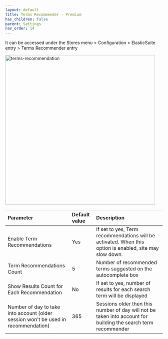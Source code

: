 ```yaml
---
layout: default
title: Terms Recommender - Premium
has_children: false
parent: Settings
nav_order: 14
---
```


It can be accessed under the Stores menu > Configuration > ElasticSuite entry > Terms Recommender entry

<img width="479" alt="terms-recommendation" src="https://user-images.githubusercontent.com/98949123/156209956-09a3e2fe-26d5-48e5-81a8-b93f7c029224.PNG">

| Parameter    | Default value | Description |
|:-------------|:------------------|:------|
|Enable Term Recommendations|Yes|If set to yes, Term recommendations will be activated. When this option is enabled, site may slow down.|
|Term Recommendations Count|5|Number of recommended terms suggested on the autocomplete box|
|Show Results Count for Each Recommendation|No|If set to yes, number of results for each search term will be displayed|
|Number of day to take into account (older session won't be used in recommendation)|365|Sessions older then this number of day will not be taken into account for building the search term recommender|
